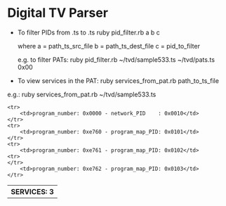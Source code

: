 Digital TV Parser
==========

* To filter PIDs from .ts to .ts
	ruby pid_filter.rb a b c

	where
		a = path_ts_src_file
		b = path_ts_dest_file
		c = pid_to_filter

	e.g. to filter PATs:
		ruby pid_filter.rb ~/tvd/sample533.ts ~/tvd/pats.ts 0x00



* To view services in the PAT:
	ruby services_from_pat.rb path_to_ts_file


e.g.: ruby services_from_pat.rb ~/tvd/sample533.ts

<table>
    <tr>
        <th align="center">SERVICES: 3</th>
    </tr>

    <tr>
        <td>program_number: 0x0000 - network_PID    : 0x0010</td>
    </tr>
    <tr>
        <td>program_number: 0xe760 - program_map_PID: 0x0101</td>
    </tr>
    <tr>
        <td>program_number: 0xe761 - program_map_PID: 0x0102</td>
    <tr>
    </tr>
        <td>program_number: 0xe762 - program_map_PID: 0x0103</td>
    </tr>
</table>

